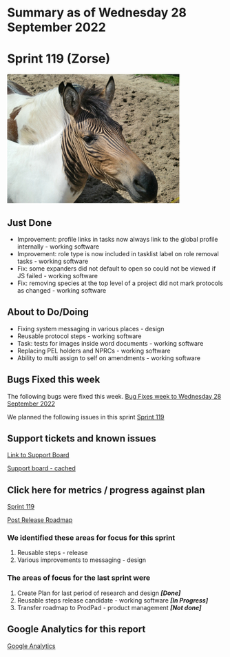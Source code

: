 # Summary as of Wednesday 28 September 2022 

# Sprint 119 (Zorse)

![Christine und David Schmitt, CC BY 2.0 <https://creativecommons.org/licenses/by/2.0>, via Wikimedia Commons](graphs/zorse.jpg)

## Just Done
* Improvement: profile links in tasks now always link to the global profile internally - working software
* Improvement: role type is now included in tasklist label on role removal tasks - working software
* Fix: some expanders did not default to open so could not be viewed if JS failed - working software
* Fix: removing species at the top level of a project did not mark protocols as changed - working software

## About to Do/Doing
* Fixing system messaging in various places - design 
* Reusable protocol steps - working software 
* Task: tests for images inside word documents - working software
* Replacing PEL holders and NPRCs - working software
* Ability to multi assign to self on amendments - working software

## Bugs Fixed this week
The following bugs were fixed this week.
[Bug Fixes week to Wednesday 28 September 2022](graphs/bugs28092022.png)

We planned the following issues in this sprint 
[Sprint 119](graphs/sprint28092022.png)

## Support tickets and known issues
[Link to Support Board](https://collaboration.homeoffice.gov.uk/jira/secure/RapidBoard.jspa?rapidView=1717&selectedIssue=ASSB-253)

[Support board - cached](graphs/supportBoard28092022.png)

## Click here for metrics / progress against plan
[Sprint 119](graphs/progress28092022.png)

[Post Release Roadmap](graphs/roadmap28092022.png)

### We identified these areas for focus for this sprint
1. Reusable steps - release 
2. Various improvements to messaging - design

### The areas of focus for the last sprint were
1. Create Plan for last period of research and design ***[Done]***
2. Reusable steps release candidate - working software ***[In Progress]***
3. Transfer roadmap to ProdPad - product management ***[Not done]***

## Google Analytics for this report
[Google Analytics](graphs/GA28092022.png)

